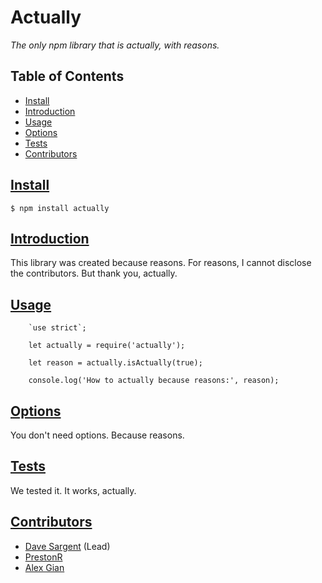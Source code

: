 # Actually
_The only npm library that is actually, with reasons._

## Table of Contents
- [Install](#install)
- [Introduction](#introduction)
- [Usage](#usage)
- [Options](#options)
- [Tests](#tests)
- [Contributors](#contributors)

## [Install](#install)
```
$ npm install actually
```

## [Introduction](#introduction)
This library was created because reasons. For reasons, I cannot disclose the contributors. But thank you, actually.

## [Usage](#usage)
```
    `use strict`;

    let actually = require('actually');

    let reason = actually.isActually(true);

    console.log('How to actually because reasons:', reason);
```
## [Options](#options)
You don't need options. Because reasons.

## [Tests](#tests)
We tested it. It works, actually.

## [Contributors](#contributors)
- [Dave Sargent](https://www.github.com/dspint) (Lead)
- [PrestonR](https://www.npmjs.com/~presenbeck)
- [Alex Gian](https://www.npmjs.com/~alexgian)
